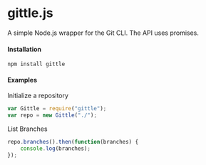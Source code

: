 gittle.js
=========

A simple Node.js wrapper for the Git CLI. The API uses promises.

#### Installation

```
npm install gittle
```

#### Examples

Initialize a repository

```javascript
var Gittle = require("gittle");
var repo = new Gittle("./");
```


List Branches

```javascript
repo.branches().then(function(branches) {
    console.log(branches);
});
```
